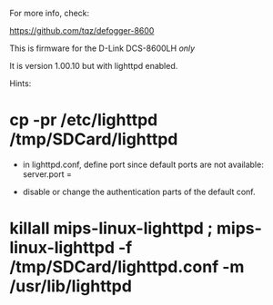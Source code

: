 For more info, check:

https://github.com/tqz/defogger-8600

This is firmware for the D-Link DCS-8600LH *only*

It is version 1.00.10 but with lighttpd enabled.

Hints:
  # cp -pr /etc/lighttpd /tmp/SDCard/lighttpd

  * in lighttpd.conf, define port since default ports are not available:
      server.port = 

  * disable or change the authentication parts of the default conf.

  # killall mips-linux-lighttpd ; mips-linux-lighttpd -f /tmp/SDCard/lighttpd.conf -m /usr/lib/lighttpd


